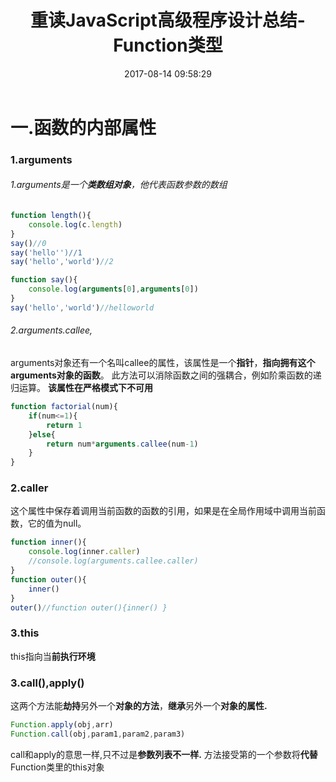 ﻿---
title: 重读JavaScript高级程序设计总结-Function类型
date: 2017-08-14 09:58:29
tags: JavaScript
---


# 一.函数的内部属性
### 1.arguments
###### 1.arguments是一个**类数组对象**，他代表函数参数的数组
```javascript
function length(){
	console.log(c.length)
}
say()//0
say('hello'')//1
say('hello','world')//2
```
```javascript
function say(){
	console.log(arguments[0],arguments[0])
}
say('hello','world')//helloworld
```
###### 2.arguments.callee,
arguments对象还有一个名叫callee的属性，该属性是一个**指针**，**指向拥有这个arguments对象的函数**。
此方法可以消除函数之间的强耦合，例如阶乘函数的递归运算。
**该属性在严格模式下不可用**

```javascript
function factorial(num){
	if(num<=1){
		return 1
	}else{
		return num*arguments.callee(num-1)
	}
} 
```


### 2.caller
这个属性中保存着调用当前函数的函数的引用，如果是在全局作用域中调用当前函数，它的值为null。
```javascript
function inner(){
	console.log(inner.caller)
	//console.log(arguments.callee.caller)
}
function outer(){
	inner()
}
outer()//function outer(){inner() }
```

### 3.this
this指向当**前执行环境**

### 3.call(),apply()
这两个方法能**劫持**另外一个**对象的方法**，**继承**另外一个**对象的属性.**

```javascript
Function.apply(obj,arr)
Function.call(obj,param1,param2,param3)
```

call和apply的意思一样,只不过是**参数列表不一样.**
方法接受第的一个参数将**代替**Function类里的this对象


